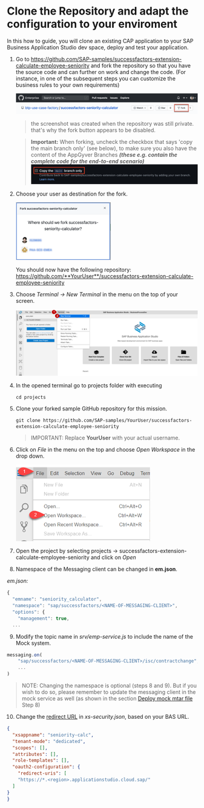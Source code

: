 # Clone the Repository and adapt the configuration to your enviroment

In this how to guide, you will clone an existing CAP application to your SAP Business Application Studio dev space, deploy and test your application.

1. Go to <https://github.com/SAP-samples/successfactors-extension-calculate-employee-seniority> and fork the repository so that you have the source code and can further on work and change the code. (For instance, in one of the subsequent steps you can customize the business rules to your own requirements)

    ![Fork Repo](./images/fork-repo.png)

    > the screenshot was created when the repository was still private. that's why the fork button appears to be disabled.

    > **Important:**
    When forking, uncheck the checkbox that says 'copy the main branch only' (see below), to make sure you also have the content of the AppGyver Branches ***(these e.g. contain the complete code for the end-to-end scenario)***
    ![Fork Repo not only main branch](./images/fork-repo-not-only-main-branch.png)

2. Choose your user as destination for the fork. 

    <img src="./images/fork-repo-user.png" alt="Choose user for fork" width="250">


    You should now have the following repository: https://github.com/**YourUser**/successfactors-extension-calculate-employee-seniority 

3.	Choose *Terminal -> New Terminal* in the menu on the top of your screen.

    ![Open Terminal](./images/dev-cap-app-5.png)
 
4. In the opened terminal go to projects folder with executing
   
   ``` 
   cd projects
   ``` 

5. Clone your forked sample GitHub repository for this mission. 

    ```
    git clone https://github.com/SAP-samples/YourUser/successfactors-extension-calculate-employee-seniority
    ```

    > IMPORTANT: Replace **YourUser** with your actual username. 

6.	Click on *File* in the menu on the top and choose *Open Workspace* in the drop down.

    ![Open Workspace](./images/dev-cap-app-7.png)
 
7.	Open the project by selecting projects -> successfactors-extension-calculate-employee-seniority and click on *Open*

8. Namespace of the Messaging client can be changed in **em.json**.

_em.json:_
```js
{
  "emname": "seniority_calculator",
  "namespace": "sap/successfactors/<NAME-OF-MESSAGING-CLIENT>",
  "options": {
    "management": true,
  ...
```

9. Modify the topic name in *srv/emp-service.js* to include the name of the Mock system.


```js
messaging.on(
    "sap/successfactors/<NAME-OF-MESSAGING-CLIENT>/isc/contractchange",
    ...
)
```

> NOTE: Changing the namespace is optional (steps 8 and 9). But if you wish to do so, please remember to update the messaging client in the mock service as well (as shown in the section [Deploy mock mtar file](https://github.com/SAP-samples/successfactors-extension-calculate-employee-seniority/blob/mission/11-MockSfsfDeployment/Readme.md#deploy-mtar-file) Step 8)

10. Change the [redirect URL](https://github.com/SAP-samples/successfactors-extension-calculate-employee-seniority/blob/main/xs-security.json#L9) in *xs-security.json*, based on your BAS URL.

```json
{
  "xsappname": "seniority-calc",
  "tenant-mode": "dedicated",
  "scopes": [],
  "attributes": [],
  "role-templates": [],
  "oauth2-configuration": {
    "redirect-uris": [
    "https://*.<region>.applicationstudio.cloud.sap/"
  ]
}
}
```
